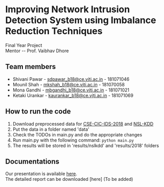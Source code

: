 # Improving Network Intrusion Detection System using Imbalance Reduction Techniques
Final Year Project \
Mentor -- Prof. Vaibhav Dhore

## Team members
* Shivani Pawar - sdpawar_b18@ce.vjti.ac.in - 181071046
* Mounil Shah - mkshah_b18@ce.vjti.ac.in - 181070058
* Mona Gandhi - mbgandhi_b18@ce.vjti.ac.in - 181071021
* Ketaki Urankar - kaurankar_b18@ce.vjti.ac.in - 181071069

<!-- ## Description
### Motivation
### Approach
#### Imbalance Reduction Techniques
#### Models
### Results
### Conclusion -->

## How to run the code
1. Download preprocessed data for [CSE-CIC-IDS-2018](https://drive.google.com/file/d/1dYNYx3n60rSd8zqzt8vp0W00onFn8GRx/view?usp=sharing) and [NSL-KDD](https://drive.google.com/file/d/19BlayE0VS9SaqQppeDT-G74Dm6rZraiy/view?usp=sharing)
2. Put the data in a folder named 'data'
3. Check the TODOs in main.py and do the appropriate changes 
4. Run main.py with the following command: ```python main.py```
5. The results will be stored in 'results/nslkdd' and 'results/2018' folders

## Documentations
Our presentation is available [here](https://docs.google.com/presentation/d/1bfREdJ4BEEDlcBR4V101dSBHfUNFtkYQiPNiIVEFuHw/edit?usp=sharing).\
The detailed report can be downloaded [here] (To be added)
